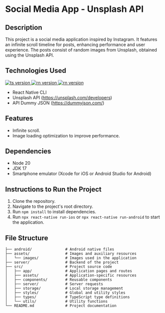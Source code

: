 # Social Media App - Unsplash API

## Description

This project is a social media application inspired by Instagram. It features an infinite scroll timeline for posts, enhancing performance and user experience. The posts consist of random images from Unsplash, obtained using the Unsplash API.

## Technologies Used

<span>
  <a href="https://www.typescriptlang.org/">
    <img src="https://img.shields.io/badge/TypeScript-5.0.4-blue.svg?style=flat-square" alt="ts version">
  </a>
  <a href="https://reactnative.dev/">
    <img src="https://img.shields.io/badge/ReactNative-0.74.3-blue.svg?style=flat-square" alt="rn version">
  </a>
  <a href="https://axios-http.com/docs/intro">
    <img src="https://img.shields.io/badge/Axios-1.7.2-purple.svg?style=flat-square" alt="rn version">
  </a>
</span>

- React Native CLI
- Unsplash API (https://unsplash.com/developers)
- API Dummy JSON (https://dummyjson.com/)

## Features

- Infinite scroll.
- Image loading optimization to improve performance.

## Dependencies

- Node 20
- JDK 17
- Smartphone emulator (Xcode for iOS or Android Studio for Android)

## Instructions to Run the Project

1. Clone the repository.
2. Navigate to the project's root directory.
3. Run `npm install` to install dependencies.
4. Run `npx react-native run-ios` or `npx react-native run-android` to start the application.

## File Structure

```plainText
├── android/               # Android native files
├── assets/                # Images and auxiliary resources
│   └── images/            # Images used in the application
├── server/                # Backend of the project
├── src/                   # Project source code
│   ├── app/               # Application pages and routes
│   ├── assets/            # Application-specific resources
│   ├── components/        # Reusable components
│   ├── server/            # Server requests
│   ├── storage/           # Local storage management
│   ├── styles/            # Global and utility styles
│   ├── types/             # TypeScript type definitions
│   └── utils/             # Utility functions
└── README.md              # Project documentation
```
